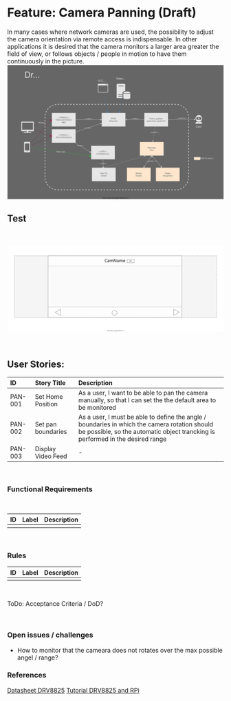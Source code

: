 # Feature: Camera Panning (Draft)

In many cases where network cameras are used, the possibility to adjust the camera orientation via remote access is indispensable. In other applications it is desired that the camera monitors a larger area greater the field of view, or follows objects / people in motion to have them continuously in the picture.
</br>
![](images/architecture.svg)

## Test
</br>

![](images/PaningMock.svg)

</br>

## User Stories:

|ID|Story Title|Description|
|:---|:---|:---|
| PAN-001 | Set Home Position | As a user, I want to be able to pan the camera manually, so that I can set the the default area to be monitored |
| PAN-002 | Set pan boundaries | As a user, I must be able to define the angle / boundaries in which the camera rotation should be possible, so the automatic object trancking is performed in the desired range |
|PAN-003|Display Video Feed| -|

</br>

### Functional Requirements
</br>

|ID|Label|Description|
|:---|:---|:---|
||||

</br>

### Rules

|ID|Label|Description|
|:---|:---|:---|
||||


</br>


ToDo: Acceptance Criteria / DoD?

</br>


### Open issues / challenges

- How to monitor that the cameara does not rotates over the max possible angel / range? 


### References

[Datasheet DRV8825](https://www.rototron.info/wp-content/uploads/PiStepper_DRV8825.pdf)
[Tutorial DRV8825 and RPi](https://www.rototron.info/raspberry-pi-stepper-motor-tutorial/)